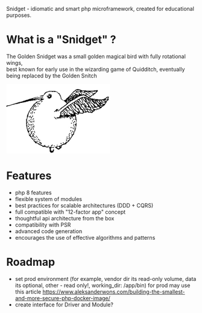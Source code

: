 Snidget - idiomatic and smart php microframework, created for educational purposes.

# What is a "Snidget" ?

The Golden Snidget was a small golden magical bird with fully rotational wings,  
best known for early use in the wizarding game of Quidditch, eventually being replaced by the Golden Snitch

![The Golden Snidget](./utils/docs/assets/snidget.png)

# Features

- php 8 features
- flexible system of modules
- best practices for scalable architectures (DDD + CQRS)
- full compatible with "12-factor app" concept
- thoughtful api architecture from the box
- compatibility with PSR
- advanced code generation
- encourages the use of effective algorithms and patterns

# Roadmap

- set prod environment (for example, vendor dir its read-only volume, data its optional, other - read only!, working_dir: /app/bin)
for prod may use this article https://www.aleksanderwons.com/building-the-smallest-and-more-secure-php-docker-image/
- create interface for Driver and Module?
